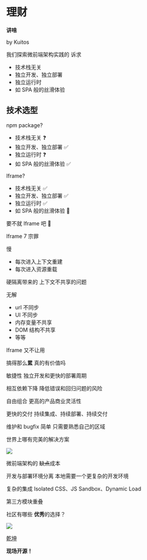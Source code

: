 # 理财
**讲啥**

by Kuitos

我们探索微前端架构实践的
诉求

- 技术栈无关 
- 独立开发、独立部署 
- 独立运行时
- 如 SPA 般的丝滑体验

## 技术选型

npm package?

- 技术栈无关 ❓
- 独立开发、独立部署 ✅
- 独立运行时 ❓
- 如 SPA 般的丝滑体验 ✅

Iframe?

- 技术栈无关 ✅
- 独立开发、独立部署 ✅
- 独立运行时 ✅
- 如 SPA 般的丝滑体验 🚫

要不就 Iframe 吧 🐶

Iframe 7 宗罪

慢

- 每次进入上下文重建
- 每次进入资源重载

硬隔离带来的
上下文不共享的问题

无解

- url 不同步
- UI 不同步
- 内存变量不共享
- DOM 结构不共享
- 等等

Iframe 又不让用

搞得那么**累**
真的有价值吗

敏捷性
独立开发和更快的部署周期

相互依赖下降
降低错误和回归问题的风险

自由组合
更高的产品商业灵活性

更快的交付
持续集成、持续部署、持续交付

维护和 bugfix 简单
只需要熟悉自己的区域

世界上哪有完美的解决方案

![](./micro-frontend-pros-and-cons/wanna-all.png)

微前端架构的
<del>缺点</del>成本

开发与部署环境分离
本地需要一个更复杂的开发环境

复杂的集成
Isolated CSS、JS Sandbox、Dynamic Load

第三方模块重叠

社区有哪些
**优秀**的选择？

![](https://timgsa.baidu.com/timg?image&quality=80&size=b9999_10000&sec=1558037745720&di=dfe1e1a242ef1846a842dfcbb9c7aec8&imgtype=0&src=http%3A%2F%2Fimg.mp.itc.cn%2Fupload%2F20170420%2F0e022a607d8647eaa8c78ac89ccdd922.gif)

[乾坤](https://github.com/kuitos/qiankun)

**现场开源！**








